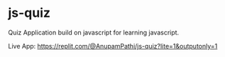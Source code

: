 # js-quiz
Quiz Application build on javascript for learning javascript.

Live App: https://replit.com/@AnupamPathi/js-quiz?lite=1&outputonly=1
